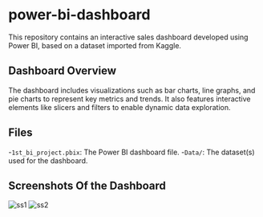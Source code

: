# power-bi-dashboard

This repository contains an interactive sales dashboard developed using Power BI, based on a dataset imported from Kaggle.

## Dashboard Overview
The dashboard includes visualizations such as bar charts, line graphs, and pie charts to represent key metrics and trends. It also features interactive elements like slicers and filters to enable dynamic data exploration.

## Files
-`1st_bi_project.pbix`: The Power BI dashboard file.
-`Data/`: The dataset(s) used for the dashboard.

## Screenshots Of the Dashboard
![ss1](https://github.com/user-attachments/assets/eabaf1aa-d779-4655-a8f3-07898c38befb)
![ss2](https://github.com/user-attachments/assets/a0344be9-2025-414a-a22e-6e037fcd5171)

